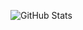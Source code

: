 

![GitHub Stats](https://github-readme-stats.vercel.app/api?username=mahdisoltanmoradi&show_icons=true&count_private=true&include_all_commits=true&theme=tokyonight)

